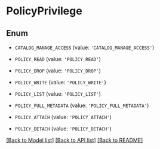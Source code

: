 <!--

 Licensed to the Apache Software Foundation (ASF) under one
 or more contributor license agreements.  See the NOTICE file
 distributed with this work for additional information
 regarding copyright ownership.  The ASF licenses this file
 to you under the Apache License, Version 2.0 (the
 "License"); you may not use this file except in compliance
 with the License.  You may obtain a copy of the License at

   http://www.apache.org/licenses/LICENSE-2.0

 Unless required by applicable law or agreed to in writing,
 software distributed under the License is distributed on an
 "AS IS" BASIS, WITHOUT WARRANTIES OR CONDITIONS OF ANY
 KIND, either express or implied.  See the License for the
 specific language governing permissions and limitations
 under the License.

-->
# PolicyPrivilege


## Enum

* `CATALOG_MANAGE_ACCESS` (value: `'CATALOG_MANAGE_ACCESS'`)

* `POLICY_READ` (value: `'POLICY_READ'`)

* `POLICY_DROP` (value: `'POLICY_DROP'`)

* `POLICY_WRITE` (value: `'POLICY_WRITE'`)

* `POLICY_LIST` (value: `'POLICY_LIST'`)

* `POLICY_FULL_METADATA` (value: `'POLICY_FULL_METADATA'`)

* `POLICY_ATTACH` (value: `'POLICY_ATTACH'`)

* `POLICY_DETACH` (value: `'POLICY_DETACH'`)

[[Back to Model list]](../README.md#documentation-for-models) [[Back to API list]](../README.md#documentation-for-api-endpoints) [[Back to README]](../README.md)


